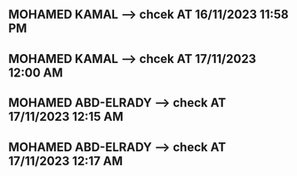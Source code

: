 ## MOHAMED KAMAL --> chcek AT 16/11/2023 11:58 PM
## MOHAMED KAMAL --> chcek AT 17/11/2023 12:00 AM
## MOHAMED ABD-ELRADY --> check AT 17/11/2023 12:15 AM
## MOHAMED ABD-ELRADY --> check AT 17/11/2023 12:17 AM
